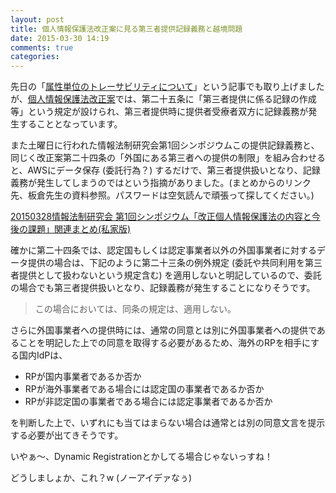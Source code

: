 ```yaml
---
layout: post
title: 個人情報保護法改正案に見る第三者提供記録義務と越境問題
date: 2015-03-30 14:19
comments: true
categories:
---
```


先日の「[属性単位のトレーサビリティについて](/blog/2015/02/28/traceability-on-each-attributes/)」という記事でも取り上げましたが、[個人情報保護法改正案](http://www.cas.go.jp/jp/houan/150310/siryou3.pdf)では、第二十五条に「第三者提供に係る記録の作成等」という規定が設けられ、第三者提供時に提供者受療者双方に記録義務が発生することとなっています。

また土曜日に行われた情報法制研究会第1回シンポジウムこの提供記録義務と、同じく改正案第二十四条の「外国にある第三者への提供の制限」を組み合わせると、AWSにデータ保存 (委託行為？) するだけで、第三者提供扱いとなり、記録義務が発生してしまうのではという指摘がありました。(まとめからのリンク先、板倉先生の資料参照。パスワードは空気読んで頑張って探してください。)

[20150328情報法制研究会 第1回シンポジウム「改正個人情報保護法の内容と今後の課題」関連まとめ(私家版)](http://togetter.com/li/801181?page=1)

確かに第二十四条では、認定国もしくは認定事業者以外の外国事業者に対するデータ提供の場合は、下記のように第二十三条の例外規定 (委託や共同利用を第三者提供として扱わないという規定含む) を適用しないと明記しているので、委託の場合でも第三者提供扱いとなり、記録義務が発生することになりそうです。

<blockquote>この場合においては、同条の規定は、適用しない。</blockquote>

さらに外国事業者への提供時には、通常の同意とは別に外国事業者への提供であることを明記した上での同意を取得する必要があるため、海外のRPを相手にする国内IdPは、

* RPが国内事業者であるか否か
* RPが海外事業者である場合には認定国の事業者であるか否か
* RPが非認定国の事業者である場合には認定事業者であるか否か

を判断した上で、いずれにも当てはまらない場合は通常とは別の同意文言を提示する必要が出てきそうです。

いやぁ〜、Dynamic Registrationとかしてる場合じゃないっすね！

どうしましょか、これ？w (ノーアイデァなぅ)